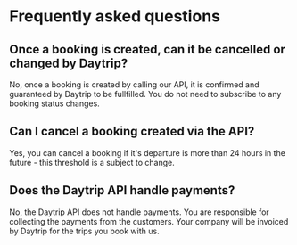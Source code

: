# Frequently asked questions

## Once a booking is created, can it be cancelled or changed by Daytrip?

No, once a booking is created by calling our API, it is confirmed and guaranteed by Daytrip to be fullfilled. You do not need to subscribe to any booking status changes.

## Can I cancel a booking created via the API?

Yes, you can cancel a booking if it's departure is more than 24 hours in the future - this threshold is a subject to change.

## Does the Daytrip API handle payments?

No, the Daytrip API does not handle payments. You are responsible for collecting the payments from the customers. Your company will be invoiced by Daytrip for the trips you book with us.
